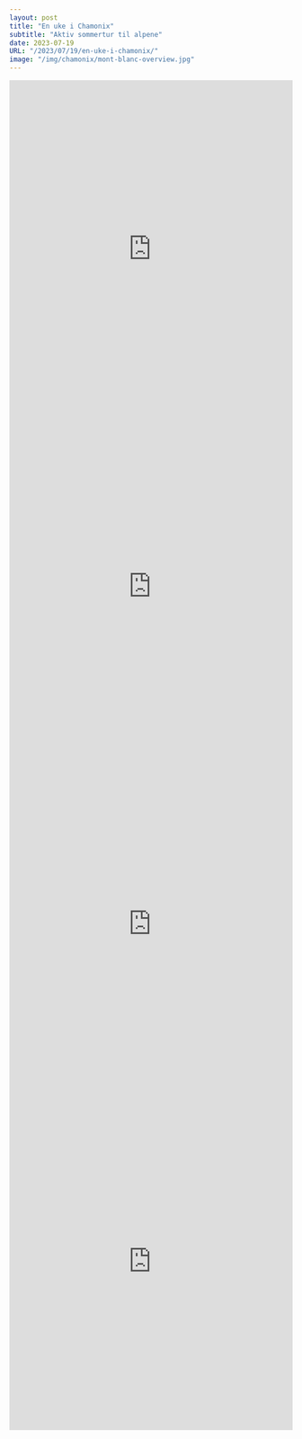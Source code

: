 ```yaml
---
layout: post
title: "En uke i Chamonix"
subtitle: "Aktiv sommertur til alpene"
date: 2023-07-19
URL: "/2023/07/19/en-uke-i-chamonix/"
image: "/img/chamonix/mont-blanc-overview.jpg"
---
```


<iframe width="100%" height="600" frameBorder="0" src="https://fatmap.com/routeid/3346452/tete-de-bellachat?fmid=em"></iframe>

<iframe width="100%" height="600" frameBorder="0" src="https://fatmap.com/routeid/3347610/sentier-des-gardes?fmid=em"></iframe>

<iframe width="100%" height="600" frameBorder="0" src="https://fatmap.com/routeid/3351917/le-brevent-loop?fmid=em"></iframe>

<iframe width="100%" height="600" frameBorder="0" src="https://fatmap.com/routeid/3357750/mer-de-glace-half-grand-balcon-norh-traverse?fmid=em"></iframe>
